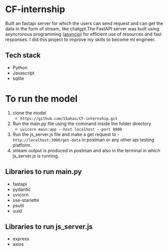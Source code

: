 # CF-internship

Built an fastapi server for which the users can send request and can get the data in the form of stream, like chatgpt.The FastAPI server was built using asyncronous programming ([asyncio](https://docs.python.org/3/library/asyncio.html)) for efficient use of resources and fast responses. I did this project to improve my skills to become ml engineer. 

## Tech stack

- Python
- Javascript
- sqlite

# To run the model 
1. clone the model
   - `https://github.com/SSahas/CF-internship.git`
2. Run the main.py file using the command inside the folder directory
   - `uvicorn main:app --host localhost --port 8000`
3. Run the js_server.js file and make a get request to -`http://localhost:3000/get-data` in postman or any other api testing platform.
4. stream output is produced in postman and also in the terminal in  which js_server.js is running.
   
## Libraries to run main.py 
- fastapi
- pydantic
- uvicorn
- sse-starlette
- psutil
- uuid

## Libraries to run js_server.js
- express
- axios
